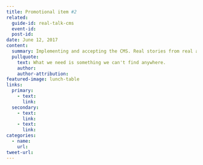 ```yaml
---
title: Promotional item #2
related:
  guide-id: real-talk-cms
  event-id:
  post-id:
date: June 12, 2017
content:
  summary: Implementing and accepting the CMS. Real stories from real agencies.
  pullquote:
    text: What we need is something we can't find anywhere.
    author:
    author-attribution:
featured-image: lunch-table
links:
  primary:
    - text:
      link:
  secondary:
    - text:
      link:
    - text:
      link:
categories:
  - name:
    url:
tweet-url:
---
```

